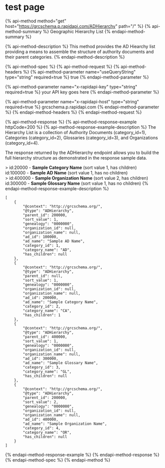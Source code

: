 # test page

{% api-method method="get" host="https://grcschema.p.rapidapi.com/ADHierarchy" path="/" %}
{% api-method-summary %}
Geographic Hierarchy List
{% endapi-method-summary %}

{% api-method-description %}
This method provides the AD Hiearchy list providing a means to assemble the structure of authority documents and their parent categories.
{% endapi-method-description %}

{% api-method-spec %}
{% api-method-request %}
{% api-method-headers %}
{% api-method-parameter name="useQueryString" type="string" required=true %}
true
{% endapi-method-parameter %}

{% api-method-parameter name="x-rapidapi-key" type="string" required=true %}
your API key goes here
{% endapi-method-parameter %}

{% api-method-parameter name="x-rapidapi-host" type="string" required=true %}
grcschema.p.rapidapi.com
{% endapi-method-parameter %}
{% endapi-method-headers %}
{% endapi-method-request %}

{% api-method-response %}
{% api-method-response-example httpCode=200 %}
{% api-method-response-example-description %}
The Hierarchy List is a collection of Authority Documents \(category\_id=1\), Categories \(category\_id=2\), Glossaries \(category\_id=3\), and Organizations \(category\_id=4\).   
  
The response returned by the ADHierarchy endpoint allows you to build the full hierarchy structure as demonstrated in the response sample data.  
  
&gt; id:20000 - **Sample Category Name** \(sort value 1, has children\)  
      id:100000 - **Sample AD Name** \(sort value 1, has no children\)  
   &gt; id:400000 - **Sample Organization Name** \(sort value 2, has children\)  
         id:300000 - **Sample Glossary Name** \(sort value 1, has no children\)
{% endapi-method-response-example-description %}

```
[
	{
		"@context": "http://grcschema.org/",
		"@type": "ADHierarchy",
		"parent_id": 200000,
		"sort_value": 1,
		"genealogy": "0000000",
		"organization_id": null,
		"organization_name": null,
		"ad_id": 100000,
		"ad_name": "Sample AD Name",
		"category_id": 1,
		"category_name": "AD",
		"has_children": null
	},
	{
		"@context": "http://grcschema.org/",
		"@type": "ADHierarchy",
		"parent_id": null,
		"sort_value": 1,
		"genealogy": "0000000",
		"organization_id": null,
		"organization_name": null,
		"ad_id": 200000,
		"ad_name": "Sample Category Name",
		"category_id": 2,
		"category_name": "CA",
		"has_children": 1
	},
	{
		"@context": "http://grcschema.org/",
		"@type": "ADHierarchy",
		"parent_id": 400000,
		"sort_value": 1,
		"genealogy": "0000000",
		"organization_id": null,
		"organization_name": null,
		"ad_id": 300000,
		"ad_name": "Sample Glossary Name",
		"category_id": 3,
		"category_name": "GL",
		"has_children": null
	},
	{
		"@context": "http://grcschema.org/",
		"@type": "ADHierarchy",
		"parent_id": 200000,
		"sort_value": 2,
		"genealogy": "0000000",
		"organization_id": null,
		"organization_name": null,
		"ad_id": 400000,
		"ad_name": "Sample Organization Name",
		"category_id": 4,
		"category_name": "OR",
		"has_children": null
	}
]
```
{% endapi-method-response-example %}
{% endapi-method-response %}
{% endapi-method-spec %}
{% endapi-method %}



